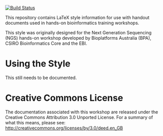 [![Build Status](https://travis-ci.org/BioplatformsAustralia/LaTeX-style.png?branch=master)](https://travis-ci.org/BioplatformsAustralia/LaTeX-style)

This repository contains LaTeX style information for use with handout documents
used in hands-on bioinformatics training workshops.

This style was originally designed for the Next Generation Sequencing (NGS)
hands-on workshop developed by Bioplatforms Australia (BPA), CSIRO
Bioinformatics Core and the EBI.

Using the Style
===============
This still needs to be documented.

Creative Commons License
========================
The documentation associated with this workshop are released under the Creative
Commons Attribution 3.0 Unported License. For a summary of what this means,
please see:
http://creativecommons.org/licenses/by/3.0/deed.en_GB

